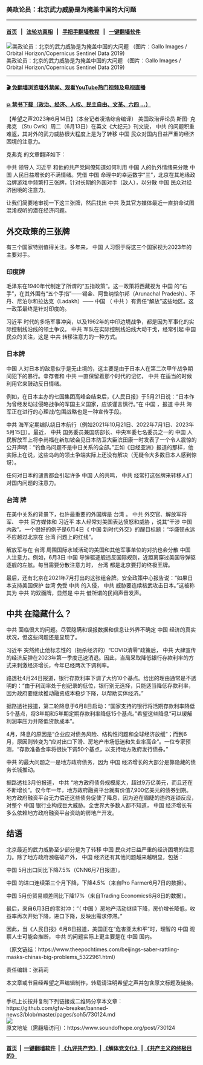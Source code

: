### 美政论员：北京武力威胁是为掩盖中国的大问题
------------------------

#### [首页](https://github.com/gfw-breaker/banned-news3/blob/master/README.md) &nbsp;&nbsp;|&nbsp;&nbsp; [法轮功真相](https://github.com/begood0513/basic/blob/master/README.md)  &nbsp;&nbsp;|&nbsp;&nbsp; [手把手翻墙教程](https://github.com/gfw-breaker/guides/wiki)  &nbsp;&nbsp;|&nbsp;&nbsp; [一键翻墙软件](https://github.com/gfw-breaker/nogfw/blob/master/README.md)  



<div><img alt=" 美政论员：北京的武力威胁是为掩盖中国的大问题 （图片：Gallo Images / Orbital Horizon/Copernicus Sentinel Data 2019)" src="https://img.soundofhope.org/2023-06/gettyimages-1091868078-594x594-1686794156189.jpg"/>
<br/><figcaption class="caption">
 美政论员：北京的武力威胁是为掩盖中国的大问题 （图片：Gallo Images / Orbital Horizon/Copernicus Sentinel Data 2019)
</figcaption></div><hr/>

#### [ 🎬  免翻墙浏览墙外禁闻、观看YouTube热门视频及电视直播](https://github.com/gfw-breaker/HelloWorld)

#### [ 💥  禁书下载（政治、经济、人权、民主自由、文革、六四 ...）](https://github.com/gfw-breaker/books/blob/master/README.md)

<div><div class="Content__Wrapper sc-1bvya0-0 elmmKw article_body" data-checkusr="" itemprop="articleBody">
 <div id="post_place_1">
 </div>
 <p class="meta-top">
  <span class="meta">
   【希望之声2023年6月14日】（本台记者凌浩综合编译）
  </span>
  <ok href="/term/880034">
   美国政治评论员
  </ok>
  斯图·
  <ok href="/term/808278">
   克弗克
  </ok>
  （Stu Cvrk）周二（6月13日）在英文《大纪元》刊文说，
  <ok href="/term/1059">
   中共
  </ok>
  的问题积重难返，其对外的武力威胁很大程度上是为了转移
  <ok href="/term/1120">
   中国
  </ok>
  民众对国内日益严重的经济困境的注意力。
 </p>
 <p>
  <ok href="/term/808278">
   克弗克
  </ok>
  的文章翻译如下：
 </p>
 <p>
  <ok href="/term/1059">
   中共
  </ok>
  领导人
  <ok href="/term/1063">
   习近平
  </ok>
  和他的共产党同僚知道如何利用
  <ok href="/term/1120">
   中国
  </ok>
  人的仇外情绪来分散
  <ok href="/term/1120">
   中国
  </ok>
  人民日益增长的不满情绪。凭借
  <ok href="/term/1120">
   中国
  </ok>
  命理中的幸运数字“三”，北京在其地缘政治牌游戏中频繁打三张牌，针对长期的外国对手（敌人），以分散
  <ok href="/term/1120">
   中国
  </ok>
  民众对经济困境的注意力。
 </p>
 <p>
  让我们简要地审视一下这三张牌，然后找出
  <ok href="/term/1059">
   中共
  </ok>
  及其官方媒体最近一直拚命试图混淆视听的潜在经济问题。
 </p>
 <h2>
  外交政策的三张牌
 </h2>
 <p>
  有三个国家特别值得关注。多年来，
  <ok href="/term/1120">
   中国
  </ok>
  人习惯于将这三个国家视为2023年的主要对手。
 </p>
 <h3>
  印度牌
 </h3>
 <p>
  毛泽东在1940年代制定了所谓的“五指政策”。这一政策将西藏视为
  <ok href="/term/1120">
   中国
  </ok>
  的“右手”，在其外围有“五个手指”——锡金、阿鲁纳恰尔邦（Arunachal Pradesh）、不丹、尼泊尔和拉达克（Ladakh）——
  <ok href="/term/1120">
   中国
  </ok>
  （
  <ok href="/term/1059">
   中共
  </ok>
  ）有责任“解放”这些地区。这一政策最终是针对印度的。
 </p>
 <p>
  <ok href="/term/1063">
   习近平
  </ok>
  时代的多场军事冲突，以及1962年的中印边境战争，都是因为军事化的实际控制线沿线的领土争议。
  <ok href="/term/1059">
   中共
  </ok>
  军队在实际控制线沿线大动干戈，经常引起
  <ok href="/term/1120">
   中国
  </ok>
  民众的关注，这是
  <ok href="/term/1059">
   中共
  </ok>
  转移注意力的一种方式。
 </p>
 <h3>
  日本牌
 </h3>
 <p>
  <ok href="/term/1120">
   中国
  </ok>
  人对日本的敌意似乎是无止境的，这主要是由于日本人在第二次甲午战争期间犯下的暴行。幸存者和
  <ok href="/term/1059">
   中共
  </ok>
  一直保留着那个时代的记忆，
  <ok href="/term/1059">
   中共
  </ok>
  在适当的时候利用它来鼓动反日情绪。
 </p>
 <p>
  例如，在日本主办的七国集团高峰会结束后，《人民日报》于5月21日说：“日本作为曾经发动过侵略战争的军国主义国家，应该谨言慎行。”在
  <ok href="/term/1120">
   中国
  </ok>
  ，报道
  <ok href="/term/1059">
   中共
  </ok>
  海军正在进行的心理战/包围战略也是一种宣传手段。
 </p>
 <p>
  <ok href="/term/1059">
   中共
  </ok>
  海军定期编队绕日本航行（例如2021年10月21日、2022年7月1日、2023年5月15日）。最近，
  <ok href="/term/1059">
   中共
  </ok>
  国务委员兼国防部长、中央军委七名委员之一的
  <ok href="/term/1120">
   中国
  </ok>
  人民解放军上将李尚福在新加坡会见日本防卫大臣滨田康一时发表了一个令人震惊的公开声明：“钓鱼岛问题不是中日关系的全部。”正如《日经亚洲》报道的那样，他实际上在说，这些岛屿的领土争端实际上还没有解决（无疑令大多数日本人感到惊讶）。
 </p>
 <p>
  任何对日本的谴责都会引起许多
  <ok href="/term/1120">
   中国
  </ok>
  人的共鸣，
  <ok href="/term/1059">
   中共
  </ok>
  经常打这张牌来转移人们对国内问题的注意力。
 </p>
 <h3>
  <ok href="/term/551150">
   台湾
  </ok>
  牌
 </h3>
 <p>
  在美中关系的背景下，也许最重要的外国牌是
  <ok href="/term/551150">
   台湾
  </ok>
  。
  <ok href="/term/1059">
   中共
  </ok>
  外交官、解放军将军、
  <ok href="/term/1059">
   中共
  </ok>
  官方媒体和
  <ok href="/term/1063">
   习近平
  </ok>
  本人经常对美国表达愤怒和威胁 ，说其“干涉
  <ok href="/term/1120">
   中国
  </ok>
  内政”。一个很好的例子是6月4日《
  <ok href="/term/1120">
   中国
  </ok>
  新时代外交》的醒目标题：“华盛顿永远不应越过北京在
  <ok href="/term/551150">
   台湾
  </ok>
  问题上的红线”。
 </p>
 <p>
  解放军与在
  <ok href="/term/551150">
   台湾
  </ok>
  周围国际水域活动的美国和其他军事单位的对抗也会分散
  <ok href="/term/1120">
   中国
  </ok>
  人注意力。例如，6月3日
  <ok href="/term/1120">
   中国
  </ok>
  导弹驱逐舰违反国际规则，近距离穿过美国导弹驱逐舰的左舷。每当需要分散注意力时，
  <ok href="/term/551150">
   台湾
  </ok>
  都是北京要打的终极王牌。
 </p>
 <p>
  最后，还有北京在2021年7月打出的这张组合牌。安全政策中心报告说：“如果日本支持美国保护
  <ok href="/term/551150">
   台湾
  </ok>
  免受
  <ok href="/term/1059">
   中共
  </ok>
  的入侵，
  <ok href="/term/1059">
   中共
  </ok>
  威胁要连续核武攻击日本。”这被称其为
  <ok href="/term/1059">
   中共
  </ok>
  的双面牌，显然是
  <ok href="/term/1059">
   中共
  </ok>
  借所谓的民间声音发声。
 </p>
 <h2>
  <ok href="/term/1059">
   中共
  </ok>
  在隐藏什么？
 </h2>
 <p>
  <ok href="/term/1059">
   中共
  </ok>
  面临很大的问题。尽管隐瞒和误报数据和信息让外界不确定
  <ok href="/term/1120">
   中国
  </ok>
  经济的真实状况，但这些问题还是显现了。
 </p>
 <p>
  <ok href="/term/1063">
   习近平
  </ok>
  突然终止他标志性的（扼杀经济的）“COVID清零”政策后，
  <ok href="/term/1059">
   中共
  </ok>
  大肆宣传的经济反弹在2023年第一季度迅速消退。因此，当局采取降低银行存款利率的方式来刺激经济增长，今年已经两次下调利率。
 </p>
 <p>
  路透社4月24日报道，银行存款利率下调了大约10个基点。给出的理由通常是不透明的：“由于利润率处于创纪录的低位，银行别无选择，只能适当降低存款利率，因为政府要继续推动融资成本稳步下降，以帮助实体经济。”
 </p>
 <p>
  据路透社报道，第二轮降息于6月8日启动：“国家支持的银行将活期存款利率降低5个基点，将3年期和5年期定期存款利率降低15个基点。”希望这些降息“可以缓解利润率压力并降低贷款成本”。
 </p>
 <p>
  4月，降息的原因是“企业应对债务风险、结构性问题和全球经济放缓”；而到6月，原因则转变为“应对出口下滑、房地产市场低迷和失业率高企”。一位专家预测，“存款准备金率将很快下调50个基点，以支持地方政府发行债券。”
 </p>
 <p>
  <ok href="/term/1059">
   中共
  </ok>
  的最大问题之一是地方政府债务，因为
  <ok href="/term/1120">
   中国
  </ok>
  经济增长的大部分是靠隐藏的债务长城推动。
 </p>
 <p>
  据路透社3月份报道，
  <ok href="/term/1059">
   中共
  </ok>
  “地方政府债务规模庞大，超过9万亿美元，而且还在不断增长”。仅今年一年，地方政府融资平台就有价值7,900亿美元的债券到期。地方政府融资平台无力偿还这些债务促使了降息，因为迫在眉睫的违约连锁反应，对整个
  <ok href="/term/1120">
   中国
  </ok>
  银行业构成巨大威胁。全世界大多数人都不知道，
  <ok href="/term/1120">
   中国
  </ok>
  经济增长有多么依赖地方政府融资平台资助的房地产开发。
 </p>
 <h2>
  结语
 </h2>
 <p>
  北京最近的武力威胁至少部分是为了转移
  <ok href="/term/1120">
   中国
  </ok>
  民众对日益严重的经济困境的注意力。除了地方政府濒临破产外，
  <ok href="/term/1120">
   中国
  </ok>
  经济还有其他问题越来越明显，包括：
 </p>
 <p>
  <ok href="/term/1120">
   中国
  </ok>
  5月出口同比下降7.5%（CNN6月7日报道）。
 </p>
 <p>
  <ok href="/term/1120">
   中国
  </ok>
  的进口连续第三个月下降，下降4.5%（来自Pro Farmer6月7日的数据）。
 </p>
 <p>
  <ok href="/term/1120">
   中国
  </ok>
  5月份贸易顺差同比下降17%（来自Trading Economics6月8日的数据）。
 </p>
 <p>
  最后，来自6月3日的零对冲：“（
  <ok href="/term/1120">
   中国
  </ok>
  ）房地产活动继续下降，房价增长降低，收益率再次开始下降，进口下降，反映出需求停滞。”
 </p>
 <p>
  因此，当《人民日报》6月8日报道，美国正在“危害亚太和平”时，理智的
  <ok href="/term/1120">
   中国
  </ok>
  观察人士可能会推断，
  <ok href="/term/1059">
   中共
  </ok>
  的问题实际上更主要是在
  <ok href="/term/1120">
   中国
  </ok>
  国内。
 </p>
 <p>
  （原文链结：https://www.theepochtimes.com/beijings-saber-rattling-masks-chinas-big-problems_5322961.html）
 </p>
 <p class="meta-btm">
  责任编辑：张莉莉
 </p>
 <p class="meta-btm">
  本文章或节目经希望之声编辑制作，转载请注明希望之声并包含原文标题及链接。
 </p>
</div>
</div>
<hr/>
手机上长按并复制下列链接或二维码分享本文章：<br/>
https://github.com/gfw-breaker/banned-news3/blob/master/pages/soh5/730124.md <br/>
<a href='https://github.com/gfw-breaker/banned-news3/blob/master/pages/soh5/730124.md'><img src='https://github.com/gfw-breaker/banned-news3/blob/master/pages/soh5/730124.md.png'/></a> <br/>
原文地址（需翻墙访问）：https://www.soundofhope.org/post/730124


------------------------
#### [首页](https://github.com/gfw-breaker/banned-news3/blob/master/README.md) &nbsp;|&nbsp; [一键翻墙软件](https://github.com/gfw-breaker/nogfw/blob/master/README.md) &nbsp;| [《九评共产党》](https://github.com/gfw-breaker/9ping.md/blob/master/README.md#九评之一评共产党是什么) | [《解体党文化》](https://github.com/gfw-breaker/jtdwh.md/blob/master/README.md) | [《共产主义的终极目的》](https://github.com/gfw-breaker/gczydzjmd.md/blob/master/README.md)


<img src='http://gfw-breaker.win/banned-news3/pages/soh5/730124.md' width='0px' height='0px'/>